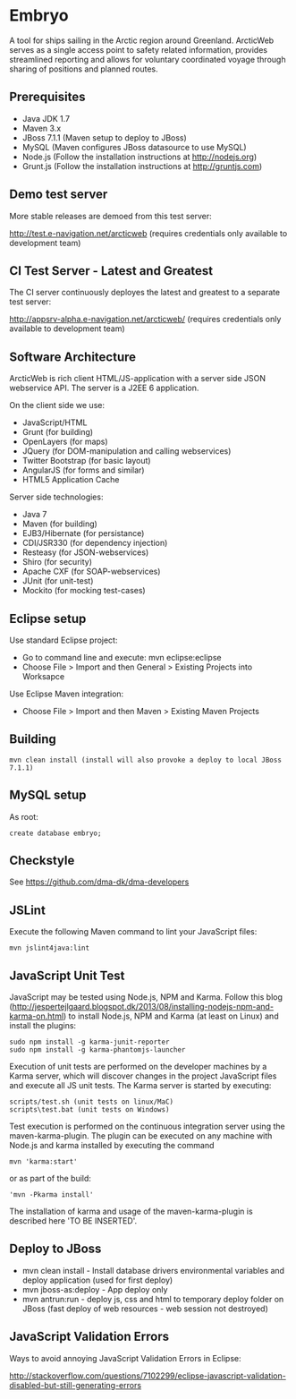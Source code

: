 Embryo
=========

A tool for ships sailing in the Arctic region around Greenland. ArcticWeb serves as a single access point to safety related information, provides streamlined reporting and allows for voluntary coordinated voyage through sharing of positions and planned routes.

## Prerequisites ##

* Java JDK 1.7
* Maven 3.x
* JBoss 7.1.1 (Maven setup to deploy to JBoss)
* MySQL (Maven configures JBoss datasource to use MySQL)
* Node.js (Follow the installation instructions at http://nodejs.org)
* Grunt.js (Follow the installation instructions at http://gruntjs.com)


## Demo test server ##

More stable releases are demoed from this test server:

http://test.e-navigation.net/arcticweb (requires credentials only available to development team)


## CI Test Server - Latest and Greatest ##

The CI server continuously deployes the latest and greatest to a separate test server: 

http://appsrv-alpha.e-navigation.net/arcticweb/ (requires credentials only available to development team)


## Software Architecture

ArcticWeb is rich client HTML/JS-application with a server side JSON webservice API. The server is a J2EE 6 application.

On the client side we use:

* JavaScript/HTML
* Grunt (for building)
* OpenLayers (for maps)
* JQuery (for DOM-manipulation and calling webservices)
* Twitter Bootstrap (for basic layout)
* AngularJS (for forms and similar)
* HTML5 Application Cache

Server side technologies:

* Java 7
* Maven (for building)
* EJB3/Hibernate (for persistance)
* CDI/JSR330 (for dependency injection)
* Resteasy (for JSON-webservices)
* Shiro (for security)
* Apache CXF (for SOAP-webservices)
* JUnit (for unit-test)
* Mockito (for mocking test-cases)


## Eclipse setup ##

Use standard Eclipse project:

* Go to command line and execute: mvn eclipse:eclipse
* Choose File > Import and then General > Existing Projects into Worksapce
	
Use Eclipse Maven integration:

* Choose File > Import and then Maven > Existing Maven Projects


## Building ##

    mvn clean install (install will also provoke a deploy to local JBoss 7.1.1)


## MySQL setup

As root:

    create database embryo;


## Checkstyle

See https://github.com/dma-dk/dma-developers


## JSLint

Execute the following Maven command to lint your JavaScript files:

    mvn jslint4java:lint


## JavaScript Unit Test

JavaScript may be tested using Node.js, NPM and Karma. Follow this blog (http://jespertejlgaard.blogspot.dk/2013/08/installing-nodejs-npm-and-karma-on.html) to install Node.js, NPM and Karma (at least on Linux) and install the plugins:

    sudo npm install -g karma-junit-reporter
    sudo npm install -g karma-phantomjs-launcher

Execution of unit tests are performed on the developer machines by a Karma server, which will discover changes in the project JavaScript files and execute all JS unit tests. The Karma server is started by executing: 

    scripts/test.sh (unit tests on linux/MaC)
    scripts\test.bat (unit tests on Windows)

Test execution is performed on the continuous integration server using the maven-karma-plugin. The plugin can be executed on any machine with Node.js and karma installed by executing the command 

    mvn 'karma:start'

or as part of the build:

    'mvn -Pkarma install'

The installation of karma and usage of the maven-karma-plugin is described here 'TO BE INSERTED'.


## Deploy to JBoss

* mvn clean install - Install database drivers environmental variables and deploy application (used for first deploy)
* mvn jboss-as:deploy - App deploy only 
* mvn antrun:run - deploy js, css and html to temporary deploy folder on JBoss (fast deploy of web resources - web session not destroyed)


## JavaScript Validation Errors

Ways to avoid annoying JavaScript Validation Errors in Eclipse:

http://stackoverflow.com/questions/7102299/eclipse-javascript-validation-disabled-but-still-generating-errors
